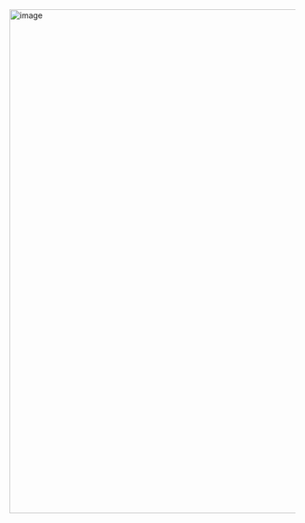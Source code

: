 <img width="523" height="888" alt="image" src="https://github.com/user-attachments/assets/a87a3bf3-53f9-45b7-a69b-d168a2c9aaa7" />
